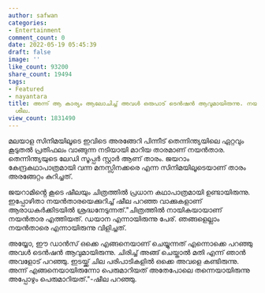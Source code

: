 ```yaml
---
author: safwan
categories:
- Entertainment
comment_count: 0
date: 2022-05-19 05:45:39
draft: false
image: ''
like_count: 93200
share_count: 19494
tags:
- Featured
- nayantara
title: അന്ന് ആ കാര്യം ആലോചിച്ച് അവൾ ഒരുപാട് ടെൻഷൻ ആവുമായിരുന്നു. നയൻതാരയെക്കുറിച്ച്
  ശീല.
view_count: 1831490
---
```


മലയാള സിനിമയിലൂടെ ഇവിടെ അരങ്ങേറി പിന്നീട് തെന്നിന്ത്യയിലെ ഏറ്റവും കൂടുതൽ പ്രതിഫലം വാങ്ങുന്ന നടിയായി മാറിയ താരമാണ് നയൻതാര. തെന്നിന്ത്യയുടെ ലേഡി സൂപ്പർ സ്റ്റാർ ആണ് താരം. ജയറാം കേന്ദ്രകഥാപാത്രമായി വന്ന മനസ്സിനക്കരെ എന്ന സിനിമയിലൂടെയാണ് താരം അരങ്ങേറ്റം കുറിച്ചത്.

ജയറാമിൻ്റെ കൂടെ ഷീലയും ചിത്രത്തിൽ പ്രധാന കഥാപാത്രമായി ഉണ്ടായിരുന്നു. ഇപ്പോഴിതാ നയൻതാരയെക്കുറിച്ച് ഷീല പറഞ്ഞ വാക്കുകളാണ് ആരാധകർക്കിടയിൽ ശ്രദ്ധനേടുന്നത്."ചിത്രത്തിൽ നായികയായാണ് നയൻതാര എത്തിയത്. ഡയാന എന്നായിരുന്നു പേര്. ഞങ്ങളെല്ലാം നയൻതാരെ എന്നായിരുന്നു വിളിച്ചത്. 

അയ്യോ, ഈ ഡാൻസ് ഒക്കെ എങ്ങനെയാണ് ചെയ്യുന്നത് എന്നൊക്കെ പറഞ്ഞു അവൾ ടെൻഷൻ ആവുമായിരുന്നു. ചിരിച്ച് അങ്ങ് ചെയ്താൽ മതി എന്ന് ഞാൻ അവളോട് പറഞ്ഞു. ഇടയ്ക്ക് ചില പരിപാടികളിൽ ഒക്കെ അവളെ കണ്ടിരുന്നു. അന്ന് എങ്ങനെയായിരുന്നോ പെരുമാറിയത് അതേപോലെ തന്നെയായിരുന്നു അപ്പോഴും പെരുമാറിയത്."-ഷീല പറഞ്ഞു.